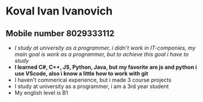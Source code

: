 # **Koval Ivan Ivanovich**
## **Mobile number 8029333112**
* _I study at university as a programmer, i didn't work in IT-componies, my main goal is work as a programmer, but to achieve this goal i have to study_
* **I learned C#, C++, JS, Python, Java, but my favorite are js and python i use VScode, also i know a little how to work with git**
* I haven't commerical experience, but i made 3 course projects 
* I study at university as a programmer, i am a 3rd year student
* My english level is B1 
